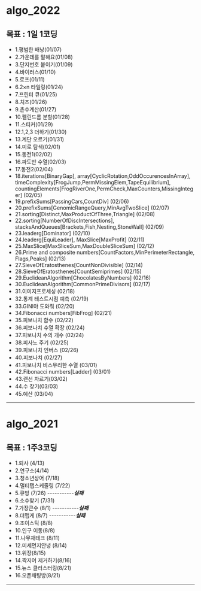 
# algo_2022


## 목표 : 1일 1코딩
  - 1.평범한 배낭(01/07)
  - 2.가운데를 말해요(01/08)
  - 3.단지번호 붙이기(01/09)
  - 4.바이러스(01/10)
  - 5.로프(01/11)
  - 6.2×n 타일링(01/24)
  - 7.프린터 큐(01/25)
  - 8.치즈(01/26)
  - 9.촌수계산(01/27)
  - 10.펠린드롬 분할(01/28)
  - 11.스티커(01/29)
  - 12.1,2,3 더하기(01/30)
  - 13.계단 오르기(01/31)
  - 14.미로 탐색(02/01)
  - 15.동전1(02/02)
  - 16.파도반 수열(02/03)
  - 17.동전2(02/04)
  - 18.iterations[BinaryGap], array[CyclicRotation,OddOccurencesInArray], timeComplexity[FrogJump,PermMissingElem,TapeEquilibrium], countingElements[FrogRiverOne,PermCheck,MaxCounters,MissingInteger] (02/05)
  - 19.prefixSums[PassingCars,CountDiv] (02/06)
  - 20.prefixSums[GenomicRangeQuery,MinAvgTwoSlice] (02/07)
  - 21.sorting[Distinct,MaxProductOfThree,Triangle] (02/08)
  - 22.sorting[NumberOfDiscIntersections], stacksAndQueues[Brackets,Fish,Nesting,StoneWall] (02/09)
  - 23.leaderg[Dominator] (02/10)
  - 24.leaderg[EquiLeader], MaxSlice[MaxProfit] (02/11)
  - 25.MaxSlice[MaxSliceSum,MaxDoubleSliceSum] (02/12)
  - 26.Prime and composite numbers[CountFactors,MinPerimeterRectangle, Flags,Peaks] (02/13)
  - 27.SieveOfEratosthenes[CountNonDivisible] (02/14)
  - 28.SieveOfEratosthenes[CountSemiprimes] (02/15)
  - 29.EuclideanAlgorithm[ChocolatesByNumbers] (02/16)
  - 30.EuclideanAlgorithm[CommonPrimeDivisors] (02/17)
  - 31.이미지프로세싱 (02/18)
  - 32.통계 테스트시점 예측 (02/19)
  - 33.GINI야 도와줘 (02/20)
  - 34.Fibonacci numbers[FibFrog] (02/21)
  - 35.피보나치 함수 (02/22)
  - 36.피보나치 수열 확장 (02/24)
  - 37.피보나치 수의 개수 (02/24)
  - 38.피사노 주기 (02/25)
  - 39.피보나치 인버스 (02/26)
  - 40.피보나치 (02/27)
  - 41.피보나치 비스무리한 수열 (03/01)
  - 42.Fibonacci numbers[Ladder] (03/01)
  - 43.랜선 자르기(03/02)
  - 44.수 찾기(03/03)
  - 45.예산 (03/04)
--------------------------------------------------------
# algo_2021


## 목표 : 1주3코딩
  - 1.퇴사 (4/13)
  - 2.연구소(4/14)
  - 3.청소년상어 (7/18)
  - 4.멀티탭스케줄링 (7/22)
  - 5.큐빙 (7/26) -----------***실패***
  - 6.소수찾기 (7/31)
  - 7.가장큰수 (8/1) -----------***실패***
  - 8.더맵게 (8/7) -----------***실패***
  - 9.조이스틱 (8/8)
  - 10.인구 이동(8/8)
  - 11.나무재테크 (8/11)
  - 12.미세먼지안녕 (8/14)
  - 13.위장(8/15)
  - 14.짝지어 제거하기(8/16)
  - 15.뉴스 클러스터링(8/21)
  - 16.오픈채팅방(8/21)



----------------------------------------------------------
